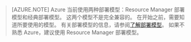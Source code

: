 > [AZURE.NOTE]
> Azure 当前使用两种部署模型：Resource Manager 部署模型和经典部署模型。 这两个模型不是完全兼容的。 在开始之前，需要知道所要使用的模型。 有关部署模型的信息，请参阅[了解部署模型](/documentation/articles/resource-manager-deployment-model/)。 如果不熟悉 Azure，建议使用 Resource Manager 部署模型。
>
>